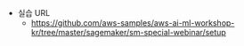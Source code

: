 - 실습 URL
  - https://github.com/aws-samples/aws-ai-ml-workshop-kr/tree/master/sagemaker/sm-special-webinar/setup
